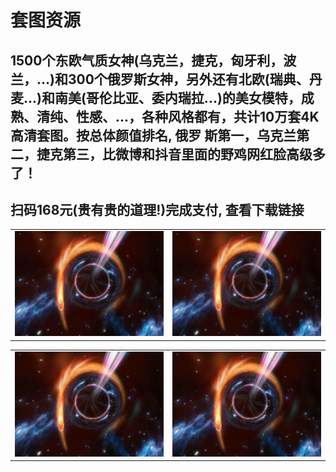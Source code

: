 # 套图资源
1500个东欧气质女神(乌克兰，捷克，匈牙利，波兰，...)和300个俄罗斯女神，另外还有北欧(瑞典、丹
麦...)和南美(哥伦比亚、委内瑞拉...)的美女模特，成熟、清纯、性感、...，各种风格都有，共计10万套4K高清套图。按总体颜值排名, 俄罗
斯第一，乌克兰第二，捷克第三，比微博和抖音里面的野鸡网红脸高级多了！<br>
-----------------------------------------------------------------------------------
扫码168元(贵有贵的道理!)完成支付, 查看下载链接<br>
-----------------------------------------------------------------------------------
<table>
  <tr>
    <td><img src="https://github.com/anny106/ighost/blob/main/ImagesFolder/3F7182A1D2D99B3AE21C39A11F8A44C9.png" alt="Image 1"></td>
    <td><img src="https://github.com/anny106/ighost/blob/main/ImagesFolder/3F7182A1D2D99B3AE21C39A11F8A44C9.png" alt="Image 2"></td>
  </tr>
</table>
<table>
  <tr>
    <td><img src="https://github.com/anny106/ighost/blob/main/ImagesFolder/3F7182A1D2D99B3AE21C39A11F8A44C9.png" alt="Image 1"></td>
    <td><img src="https://github.com/anny106/ighost/blob/main/ImagesFolder/3F7182A1D2D99B3AE21C39A11F8A44C9.png" alt="Image 2"></td>
  </tr>
</table>
